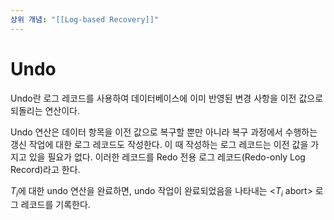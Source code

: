 ```yaml
---
상위 개념: "[[Log-based Recovery]]"
---
```

# Undo
Undo란 로그 레코드를 사용하여 데이터베이스에 이미 반영된 변경 사항을 이전 값으로 되돌리는 연산이다.

Undo 연산은 데이터 항목을 이전 값으로 복구할 뿐만 아니라 복구 과정에서 수행하는 갱신 작업에 대한 로그 레코드도 작성한다. 이 때 작성하는 로그 레코드는 이전 값을 가지고 있을 필요가 없다. 이러한 레코드를 Redo 전용 로그 레코드(Redo-only Log Record)라고 한다. 

$T_i$에 대한 undo 연산을 완료하면, undo 작업이 완료되었음을 나타내는 <$T_i$ abort> 로그 레코드를 기록한다.